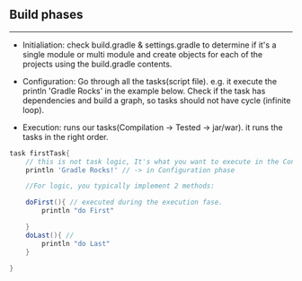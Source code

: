 ## Build phases

---

- Initialiation: check build.gradle & settings.gradle to determine if it's a single module or multi module and create objects for each of the projects using the build.gradle contents.

- Configuration: Go through all the tasks(script file). e.g. it execute the println 'Gradle Rocks' in the example below. Check if the task has dependencies and build a graph, so tasks should not have cycle (infinite loop).

- Execution: runs our tasks(Compilation -> Tested -> jar/war). it runs the tasks in the right order.

```groovy
task firstTask{
    // this is not task logic, It's what you want to execute in the Configuration phase.
    println 'Gradle Rocks!' // -> in Configuration phase

    //For logic, you typically implement 2 methods:

    doFirst(){ // executed during the execution fase.
        println "do First"

    }
    doLast(){ //
        println "do Last"
    }

}
```
